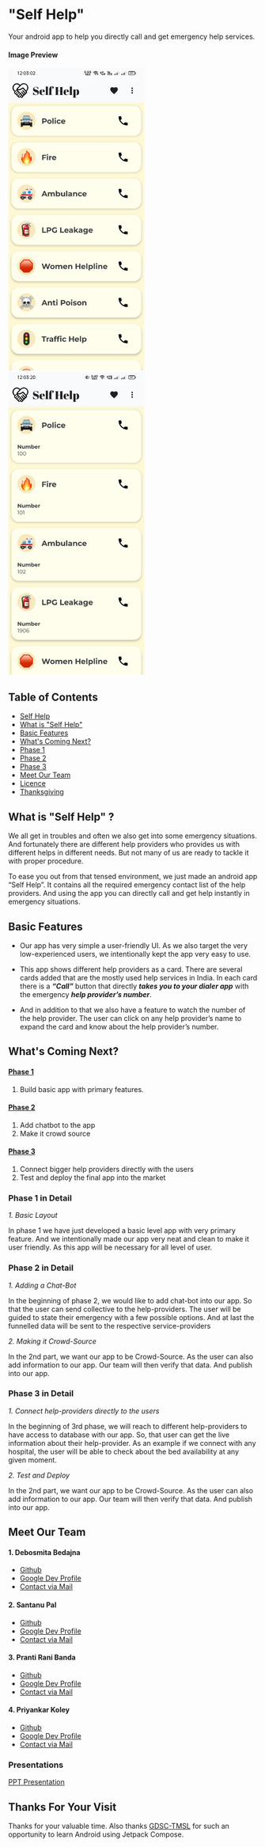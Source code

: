# "Self Help"
Your android app to help you directly call and get emergency help services.

#### Image Preview

<p float="left">
<!-- ![ScreenShot 1 of the app](Screenshot-1.jpg) -->
<img src="Screenshot-1.jpg" alt="ScreenShot 1 of the app" width="275"/>
<!-- ![ScreenShot 2 of the app](Screenshot-2.jpg) -->
<img src="Screenshot-2.jpg" alt="ScreenShot 2 of the app" width="275"/>
</p>

## Table of Contents

- [Self Help](#Self-Help)
- [What is "Self Help"](#What-is-"Self-Help")
- [Basic Features](#Basic-Features)
- [What's Coming Next?](#What's-Coming-Next?)
- [Phase 1](#Phase-1)
- [Phase 2](#Phase-2)
- [Phase 3](#Phase-3)
- [Meet Our Team](#Meet-Our-Team)
- [Licence](LICENCE)
- [Thanksgiving](#Thanks-For-Your-Visit)


## What is "Self Help" ?
We all get in troubles and often we also get into some emergency situations. And fortunately there are different help providers who provides us with different helps in different needs. But not many of us are ready to tackle it with proper procedure.
 
To ease you out from that tensed environment, we just made an android app “Self Help”. It contains all the required emergency contact list of the help providers. And using the app you can directly call and get help instantly in emergency situations.


## Basic Features
* Our app has very simple a user-friendly UI. As we also target the very low-experienced users, we intentionally kept the app very easy to use.

* This app shows different help providers as a card. There are several cards added that are the mostly used help services in India. In each card there is a **_“Call”_** button that directly **_takes you to your dialer app_** with the emergency **_help provider’s number_**.
  
* And in addition to that we also have a feature to watch the number of the help provider. The user can click on any help provider’s name to expand the card and know about the help provider’s number.


## What's Coming Next?
#### [Phase 1](#Phase-1-in-Detail)
1. Build basic app with primary features.

#### [Phase 2](#Phase-2-in-Detail)
1. Add chatbot to the app
1. Make it crowd source

#### [Phase 3](#Phase-3-in-Detail)
1. Connect bigger help providers directly with the users
1. Test and deploy the final app into the market

### Phase 1 in Detail
_1. Basic Layout_

In phase 1 we have just developed a basic level app with very primary feature. And we intentionally made our app very neat and clean to make it user friendly. As this app will be necessary for all level of user.

### Phase 2 in Detail
_1. Adding a Chat-Bot_

In the beginning of phase 2, we would like to add chat-bot into our app. So that the user can send collective to the help-providers. The user will be guided to state their emergency with a few possible options. And at last the funnelled data will be sent to the respective service-providers

_2. Making it Crowd-Source_

In the 2nd part, we want our app to be Crowd-Source. As the user can also add information to our app. Our team will then verify that data. And publish into our app.

### Phase 3 in Detail
_1. Connect help-providers directly to the users_

In the beginning of 3rd phase, we will reach to different help-providers to have access to database with our app. So, that user can get the live information about their help-provider. As an example if we connect with any hospital, the user will be able to check about the bed availability at any given moment.

_2. Test and Deploy_

In the 2nd part, we want our app to be Crowd-Source. As the user can also add information to our app. Our team will then verify that data. And publish into our app.

## Meet Our Team
#### 1. Debosmita Bedajna
* [Github](https://github.com/DebosmitaBedajna)
* [Google Dev Profile](http://g.dev/itsDebosmitaaa)
* [Contact via Mail](mailto:bedajnadebosmita@gmail.com)

#### 2. Santanu Pal
* [Github](https://github.com/code-with-santanu)
* [Google Dev Profile](http://g.dev/santanu03)
* [Contact via Mail](mailto:palsantanu003@gmail.com)

#### 3. Pranti Rani Banda
* [Github](https://github.com/Pranti23)
* [Google Dev Profile](http://g.dev/prantiranibanda)
* [Contact via Mail](mailto:prantibanda@gmail.com)

#### 4. Priyankar Koley
* [Github](https://github.com/priyankarkoley)
* [Google Dev Profile](http://g.dev/priyankarkoley)
* [Contact via Mail](mailto:priyankarkoley@gmail.com)

### Presentations
[PPT Presentation](selfhelp.pptx)



## Thanks For Your Visit
Thanks for your valuable time. Also thanks [GDSC-TMSL](https://github.com/GDSC-TMSL) for such an opportunity to learn Android using Jetpack Compose.
